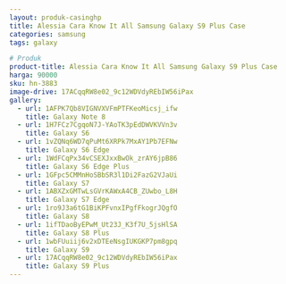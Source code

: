 ```yaml
---
layout: produk-casinghp
title: Alessia Cara Know It All Samsung Galaxy S9 Plus Case
categories: samsung
tags: galaxy

# Produk
product-title: Alessia Cara Know It All Samsung Galaxy S9 Plus Case
harga: 90000
sku: hn-3883
image-drive: 17ACqqRW8e02_9c12WDVdyREbIW56iPax
gallery:
  - url: 1AFPK7Qb8VIGNVXVFmPTFKeoMicsj_ifw
    title: Galaxy Note 8
  - url: 1H7FCz7CgqoN7J-YAoTK3pEdDWVKVVn3v
    title: Galaxy S6
  - url: 1vZQNq6WD7qPuMt6XRPk7MxAY1Pb7EFNw
    title: Galaxy S6 Edge
  - url: 1WdFCqPx34vCSEXJxxBwOk_zrAY6jpB86
    title: Galaxy S6 Edge Plus
  - url: 1GFpc5CMMnHoSBbSR3l1Di2FazG2VJaUi
    title: Galaxy S7
  - url: 1ABXZxGMTwLsGVrKAWxA4CB_ZUwbo_L8H
    title: Galaxy S7 Edge
  - url: 1ro9J3a6tG1BiKPFvnxIPgfFkogrJQgfO
    title: Galaxy S8
  - url: 1ifTDaoByEPwM_Ut23J_K3f7U_5jsHlSA
    title: Galaxy S8 Plus
  - url: 1wbFUuiij6v2xDTEeNsgIUKGKP7pm8gpq
    title: Galaxy S9
  - url: 17ACqqRW8e02_9c12WDVdyREbIW56iPax
    title: Galaxy S9 Plus
---
```

